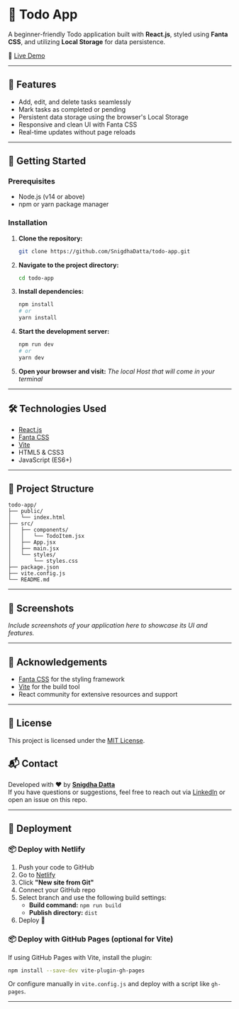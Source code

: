 # 📝 Todo App

A beginner-friendly Todo application built with **React.js**, styled using **Fanta CSS**, and utilizing **Local Storage** for data persistence.

🔗 [Live Demo](https://beginner-friendly-todo-app.netlify.app)

---

## 📌 Features

- Add, edit, and delete tasks seamlessly  
- Mark tasks as completed or pending  
- Persistent data storage using the browser's Local Storage  
- Responsive and clean UI with Fanta CSS  
- Real-time updates without page reloads  

---

## 🚀 Getting Started

### Prerequisites

- Node.js (v14 or above)  
- npm or yarn package manager  

### Installation

1. **Clone the repository:**
   ```bash
   git clone https://github.com/SnigdhaDatta/todo-app.git
2. **Navigate to the project directory:**
   ```bash
   cd todo-app
   ```

3. **Install dependencies:**
   ```bash
   npm install
   # or
   yarn install
   ```

4. **Start the development server:**
   ```bash
   npm run dev
   # or
   yarn dev
   ```

5. **Open your browser and visit:**
   *The local Host that will come in your terminal*

---

## 🛠️ Technologies Used

- [React.js](https://reactjs.org/)
- [Fanta CSS](https://fantacss.com/)
- [Vite](https://vitejs.dev/)
- HTML5 & CSS3
- JavaScript (ES6+)

---

## 📁 Project Structure

```
todo-app/
├── public/
│   └── index.html
├── src/
│   ├── components/
│   │   └── TodoItem.jsx
│   ├── App.jsx
│   ├── main.jsx
│   └── styles/
│       └── styles.css
├── package.json
├── vite.config.js
└── README.md
```

---

## 📸 Screenshots

*Include screenshots of your application here to showcase its UI and features.*

---

## 🙌 Acknowledgements

- [Fanta CSS](https://fantacss.com/) for the styling framework  
- [Vite](https://vitejs.dev/) for the build tool  
- React community for extensive resources and support  

---

## 📄 License

This project is licensed under the [MIT License](LICENSE).
## 📬 Contact

Developed with ❤️ by **[Snigdha Datta](https://github.com/SnigdhaDatta)**  
If you have questions or suggestions, feel free to reach out via [LinkedIn](https://www.linkedin.com/in/snigdha-datta/) or open an issue on this repo.

---

## 🚀 Deployment

### 📦 Deploy with Netlify

1. Push your code to GitHub
2. Go to [Netlify](https://netlify.com)
3. Click **"New site from Git"**
4. Connect your GitHub repo
5. Select branch and use the following build settings:
   - **Build command:** `npm run build`
   - **Publish directory:** `dist`
6. Deploy 🚀

### 📦 Deploy with GitHub Pages (optional for Vite)

If using GitHub Pages with Vite, install the plugin:

```bash
npm install --save-dev vite-plugin-gh-pages
```

Or configure manually in `vite.config.js` and deploy with a script like `gh-pages`.

---
